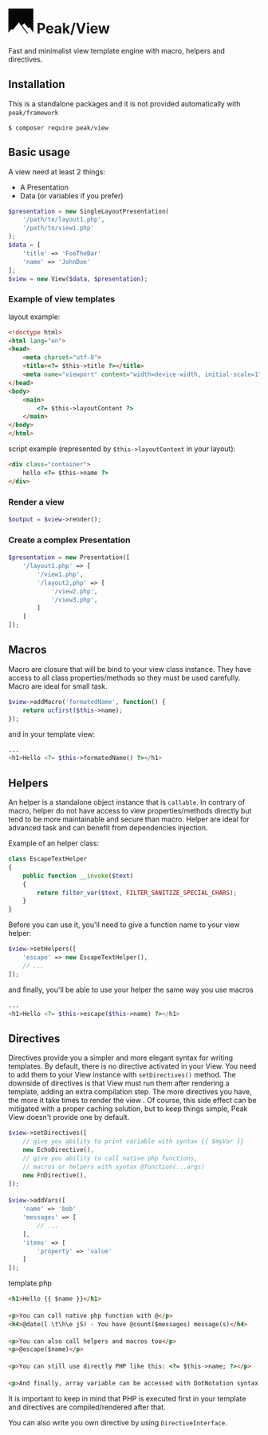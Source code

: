 # <img src="https://raw.githubusercontent.com/peakphp/art/master/logo-clean-50x50.png" alt="Peak"> Peak/View

Fast and minimalist view template engine with macro, helpers and directives.

## Installation

This is a standalone packages and it is not provided automatically with ``peak/framework``

```
$ composer require peak/view
```

## Basic usage

A view need at least 2 things:

 - A Presentation
 - Data (or variables if you prefer)
 
```php
$presentation = new SingleLayoutPresentation(
    '/path/to/layout1.php', 
    '/path/to/view1.php'
);
$data = [
    'title' => 'FooTheBar'
    'name' => 'JohnDoe'
];
$view = new View($data, $presentation);
```

### Example of view templates

layout example:
```html
<!doctype html>
<html lang="en">
<head>
    <meta charset="utf-8">
    <title><?= $this->title ?></title>
    <meta name="viewport" content="width=device-width, initial-scale=1">
</head>
<body>
    <main>
        <?= $this->layoutContent ?>
    </main>
</body>
</html>
```

script example (represented by ```$this->layoutContent``` in your layout):
```html
<div class="container">
    hello <?= $this->name ?>
</div>
```

### Render a view

```php
$output = $view->render();
```

### Create a complex Presentation 

```php
$presentation = new Presentation([
    '/layout1.php' => [
        '/view1.php',
        '/layout2,php' => [
            '/view2.php',
            '/view3.php',
        ]
    ]
]);
```

## Macros
Macro are closure that will be bind to your view class instance. They have access to all class properties/methods so they must be used carefully. Macro are ideal for small task. 

```php
$view->addMacro('formatedName', function() {
    return ucfirst($this->name);
});
```

and in your template view:
```php
...
<h1>Hello <?= $this->formatedName() ?></h1>
```

## Helpers
An helper is a standalone object instance that is ``callable``. In contrary of macro, helper do not have access to view properties/methods directly but tend to be more maintainable and secure than macro. Helper are ideal for advanced task and can benefit from dependencies injection.

Example of an helper class:
```php
class EscapeTextHelper
{
    public function __invoke($text)
    {
        return filter_var($text, FILTER_SANITIZE_SPECIAL_CHARS);
    }
}
```

Before you can use it, you'll need to give a function name to your view helper:
```php
$view->setHelpers([
    'escape' => new EscapeTextHelper(),
    // ...
]);
```

and finally, you'll be able to use your helper the same way you use macros
```php
...
<h1>Hello <?= $this->escape($this->name) ?></h1>
```

## Directives

Directives provide you a simpler and more elegant syntax for  writing templates. By default, there is no directive activated in your View. You need to add them to your View instance with ``setDirectives()`` method. The downside of directives is that View must run them after rendering a template, adding an extra compilation step. The more directives you have, the more it take times to render the view . Of course, this side effect can be mitigated with a proper caching solution, but to keep things simple, Peak View doesn't provide one by default.

```php
$view->setDirectives([
    // give you ability to print variable with syntax {{ $myVar }}
    new EchoDirective(), 
    // give you ability to call native php functions, 
    // macros or helpers with syntax @function(...args)
    new FnDirective(),  
]);

$view->addVars([
    'name' => 'bob'
    'messages' => [
        // ...
    ],
    'items' => [
        'property' => 'value'
    ]
]);
```

template.php
```html
<h1>Hello {{ $name }}</h1>

<p>You can call native php function with @</p>
<h4>@date(l \t\h\e jS) - You have @count($messages) message(s)</h4>

<p>You can also call helpers and macros too</p>
<p>@escape($name)</p>

<p>You can still use directly PHP like this: <?= $this->name; ?></p>

<p>And finally, array variable can be accessed with DotNotation syntax: {{ $items.property }}</p>
```

It is important to keep in mind that PHP is executed first in your template and directives are compiled/rendered after that. 

You can also write you own directive by using ```DirectiveInterface```.
